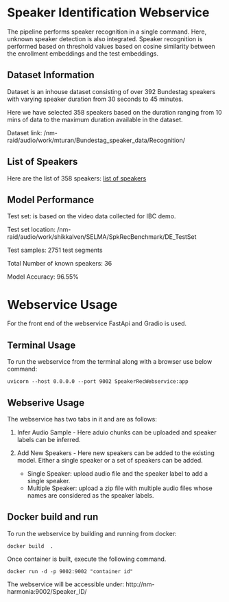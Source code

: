 # Speaker Identification Webservice

The pipeline performs speaker recognition in a single command. Here, unknown speaker detection is also integrated. Speaker recognition is performed based on threshold values based on cosine similarity between the enrollment embeddings and the test embeddings.

               
## Dataset Information

Dataset is an inhouse dataset consisting of over 392 Bundestag speakers with varying speaker duration from 30 seconds to 45 minutes.

Here we have selected 358 speakers based on the duration ranging from 10 mins of data to the maximum duration available in the dataset.

Dataset link: /nm-raid/audio/work/mturan/Bundestag_speaker_data/Recognition/

## List of Speakers
Here are the list of 358 speakers: [list of speakers](list_of_speakers.txt)

## Model Performance

Test set: is based on the video data collected for IBC demo.

Test set location: /nm-raid/audio/work/shikkalven/SELMA/SpkRecBenchmark/DE_TestSet

Test samples: 2751 test segments

Total Number of known speakers: 36

Model Accuracy: 96.55%



# Webservice Usage

For the front end of the webservice FastApi and Gradio is used.

## Terminal Usage
To run the webservice from the terminal along with a browser use below command:

```
uvicorn --host 0.0.0.0 --port 9002 SpeakerRecWebservice:app
```

## Webserive Usage

The webservice has two tabs in it and are as follows:

1. Infer Audio Sample - Here aduio chunks can be uploaded and speaker labels can be inferred.

2. Add New Speakers - Here new speakers can be added to the existing model. Either a single speaker or a set of speakers can be added.
    - Single Speaker: upload audio file and the speaker label to add a single speaker.
    - Multiple Speaker: upload a zip file with multiple audio files whose names are considered as the speaker labels. 

## Docker build and run
To run the webservice by building and running from docker:

```
docker build  .
```

Once container is built, execute the following command.

```
docker run -d -p 9002:9002 "container id"
```

The webservice will be accessible under: http://nm-harmonia:9002/Speaker_ID/